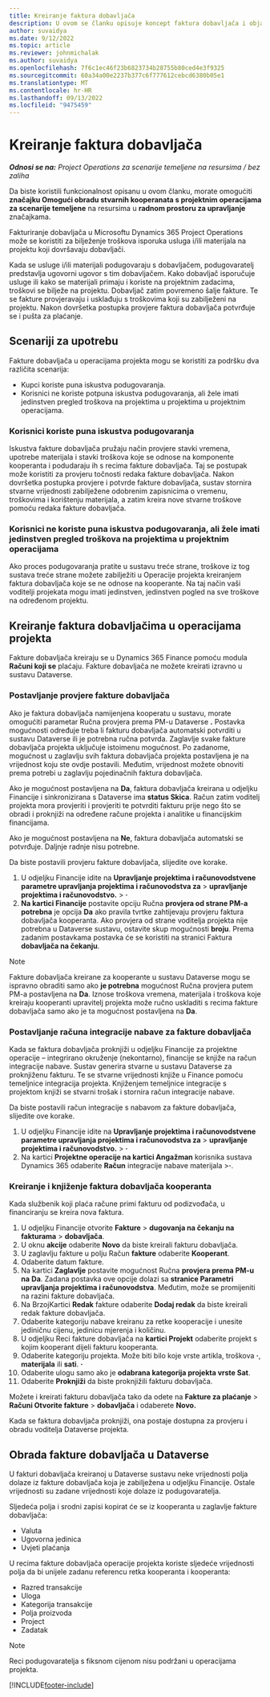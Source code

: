 ```yaml
---
title: Kreiranje faktura dobavljača
description: U ovom se članku opisuje koncept faktura dobavljača i objašnjava kako ih stvoriti u Microsoftu Dynamics 365 Project Operations.
author: suvaidya
ms.date: 9/12/2022
ms.topic: article
ms.reviewer: johnmichalak
ms.author: suvaidya
ms.openlocfilehash: 7f6c1ec46f23b6823734b28755b80ced4e3f9325
ms.sourcegitcommit: 60a34a00e2237b377c6f777612cebcd6380b05e1
ms.translationtype: MT
ms.contentlocale: hr-HR
ms.lasthandoff: 09/13/2022
ms.locfileid: "9475459"
---
```

# <a name="create-vendor-invoices"></a>Kreiranje faktura dobavljača

_**Odnosi se na:** Project Operations za scenarije temeljene na resursima / bez zaliha_

Da biste koristili funkcionalnost opisanu u ovom članku, morate omogućiti **značajku Omogući obradu stvarnih kooperanata s projektnim operacijama za scenarije temeljene** na resursima u **radnom prostoru za upravljanje** značajkama.

Fakturiranje dobavljača u Microsoftu Dynamics 365 Project Operations može se koristiti za bilježenje troškova isporuka usluga i/ili materijala na projektu koji dovršavaju dobavljači.

Kada se usluge i/ili materijali podugovaraju s dobavljačem, podugovaratelj predstavlja ugovorni ugovor s tim dobavljačem. Kako dobavljač isporučuje usluge ili kako se materijali primaju i koriste na projektnim zadacima, troškovi se bilježe na projektu. Dobavljač zatim povremeno šalje fakture. Te se fakture provjeravaju i usklađuju s troškovima koji su zabilježeni na projektu. Nakon dovršetka postupka provjere faktura dobavljača potvrđuje se i pušta za plaćanje.

## <a name="scenarios-for-use"></a>Scenariji za upotrebu

Fakture dobavljača u operacijama projekta mogu se koristiti za podršku dva različita scenarija:

- Kupci koriste puna iskustva podugovaranja.
- Korisnici ne koriste potpuna iskustva podugovaranja, ali žele imati jedinstven pregled troškova na projektima u projektima u projektnim operacijama.

### <a name="customers-use-the-full-subcontracting-experiences"></a>Korisnici koriste puna iskustva podugovaranja

Iskustva fakture dobavljača pružaju način provjere stavki vremena, upotrebe materijala i stavki troškova koje se odnose na komponente kooperanta i podudaraju ih s recima fakture dobavljača. Taj se postupak može koristiti za provjeru točnosti redaka fakture dobavljača. Nakon dovršetka postupka provjere i potvrde fakture dobavljača, sustav stornira stvarne vrijednosti zabilježene odobrenim zapisnicima o vremenu, troškovima i korištenju materijala, a zatim kreira nove stvarne troškove pomoću redaka fakture dobavljača.

### <a name="customers-dont-use-the-full-subcontracting-experiences-but-want-to-have-a-unified-view-of-costs-on-projects-in-project-operations"></a>Korisnici ne koriste puna iskustva podugovaranja, ali žele imati jedinstven pregled troškova na projektima u projektnim operacijama

Ako proces podugovaranja pratite u sustavu treće strane, troškove iz tog sustava treće strane možete zabilježiti u Operacije projekta kreiranjem faktura dobavljača koje se ne odnose na kooperante. Na taj način vaši voditelji projekata mogu imati jedinstven, jedinstven pogled na sve troškove na određenom projektu.

## <a name="create-vendor-invoices-in-project-operations"></a>Kreiranje faktura dobavljačima u operacijama projekta

Fakture dobavljača kreiraju se u Dynamics 365 Finance pomoću modula **Računi koji se** plaćaju. Fakture dobavljača ne možete kreirati izravno u sustavu Dataverse.

### <a name="set-up-vendor-invoice-verification"></a>Postavljanje provjere fakture dobavljača

Ako je faktura dobavljača namijenjena kooperatu u sustavu, morate omogućiti parametar Ručna provjera prema PM-u Dataverse **.** Postavka mogućnosti određuje treba li fakturu dobavljača automatski potvrditi u sustavu Dataverse ili je potrebna ručna potvrda. Zaglavlje svake fakture dobavljača projekta uključuje istoimenu mogućnost. Po zadanome, mogućnost u zaglavlju svih faktura dobavljača projekta postavljena je na vrijednost koju ste ovdje postavili. Međutim, vrijednost možete obnoviti prema potrebi u zaglavlju pojedinačnih faktura dobavljača.

Ako je mogućnost postavljena na **Da**, faktura dobavljača kreirana u odjeljku Financije i sinkronizirana s Dataverse ima **status Skica**. Račun zatim voditelj projekta mora provjeriti i provjeriti te potvrditi fakturu prije nego što se obradi i proknjiži na određene račune projekta i analitike u financijskim financijama.

Ako je mogućnost postavljena na **Ne**, faktura dobavljača automatski se potvrđuje. Daljnje radnje nisu potrebne.

Da biste postavili provjeru fakture dobavljača, slijedite ove korake.

1. U odjeljku Financije idite na **Upravljanje projektima i računovodstvene parametre upravljanja projektima i računovodstva za** \> **upravljanje projektima i računovodstvo.** \> **·**
1. **Na kartici Financije** postavite opciju Ručna **provjera od strane PM-a potrebna** je opcija **Da** ako pravila tvrtke zahtijevaju provjeru faktura dobavljača kooperanta. Ako provjera od strane voditelja projekta nije potrebna u Dataverse sustavu, ostavite skup mogućnosti **broju**. Prema zadanim postavkama postavka će se koristiti na stranici Faktura **dobavljača na čekanju**.

> [!NOTE]
> Fakture dobavljača kreirane za kooperante u sustavu Dataverse mogu se ispravno obraditi samo ako **je potrebna** mogućnost Ručna provjera putem PM-a postavljena na **Da**. Iznose troškova vremena, materijala i troškova koje kreiraju kooperanti upravitelj projekta može ručno uskladiti s recima fakture dobavljača samo ako je ta mogućnost postavljena na **Da**.

### <a name="set-up-a-procurement-integration-account-for-vendor-invoices"></a>Postavljanje računa integracije nabave za fakture dobavljača

Kada se faktura dobavljača proknjiži u odjeljku Financije za projektne operacije – integrirano okruženje (nekontarno), financije se knjiže na račun integracije nabave. Sustav generira stvarne u sustavu Dataverse za proknjiženu fakturu. Te se stvarne vrijednosti knjiže u Finance pomoću temeljnice integracija projekta. Knjiženjem temeljnice integracije s projektom knjiži se stvarni trošak i stornira račun integracije nabave.

Da biste postavili račun integracije s nabavom za fakture dobavljača, slijedite ove korake.

1. U odjeljku Financije idite na **Upravljanje projektima i računovodstvene parametre upravljanja projektima i računovodstva za** \> **upravljanje projektima i računovodstvo.** \> **·**
1. Na kartici **Projektne operacije na kartici Angažman** korisnika sustava Dynamics 365 odaberite **Račun** integracije nabave materijala \>**·**.

### <a name="create-and-post-subcontract-vendor-invoices"></a>Kreiranje i knjiženje faktura dobavljača kooperanta

Kada službenik koji plaća račune primi fakturu od podizvođača, u financiranju se kreira nova faktura.

1. U odjeljku Financije otvorite **Fakture** \> **dugovanja na čekanju na fakturama** \> **dobavljača**.
1. U oknu **akcije** odaberite **Novo** da biste kreirali fakturu dobavljača.
1. U zaglavlju fakture u polju Račun **fakture** odaberite **Kooperant**.
1. Odaberite datum fakture.
1. Na kartici **Zaglavlje** postavite mogućnost Ručna **provjera prema PM-u na** **Da**. Zadana postavka ove opcije dolazi sa **stranice Parametri upravljanja projektima i računovodstva**. Međutim, može se promijeniti na razini fakture dobavljača.
1. Na BrzojKartici **Redak** fakture odaberite **Dodaj redak** da biste kreirali redak fakture dobavljača.
1. Odaberite kategoriju nabave kreiranu za retke kooperacije i unesite jediničnu cijenu, jedinicu mjerenja i količinu.
1. U odjeljku Reci fakture dobavljača na **kartici Projekt** odaberite projekt s kojim kooperant dijeli fakturu kooperanta.
1. Odaberite kategoriju projekta. Može biti bilo koje vrste artikla, troškova **·**, **materijala** ili **sati**. **·**
1. Odaberite ulogu samo ako je **odabrana kategorija projekta vrste Sat**.
1. Odaberite **Proknjiži** da biste proknjižili fakturu dobavljača.

Možete i kreirati fakturu dobavljača tako da odete na **Fakture za plaćanje** \> **Računi Otvorite fakture** \> **dobavljača** i odaberete **Novo.**

Kada se faktura dobavljača proknjiži, ona postaje dostupna za provjeru i obradu voditelja Dataverse projekta.

## <a name="vendor-invoice-processing-in-dataverse"></a>Obrada fakture dobavljača u Dataverse

U fakturi dobavljača kreiranoj u Dataverse sustavu neke vrijednosti polja dolaze iz fakture dobavljača koja je zabilježena u odjeljku Financije. Ostale vrijednosti su zadane vrijednosti koje dolaze iz podugovaratelja.

Sljedeća polja i srodni zapisi kopirat će se iz kooperanta u zaglavlje fakture dobavljača:

- Valuta
- Ugovorna jedinica
- Uvjeti plaćanja

U recima fakture dobavljača operacije projekta koriste sljedeće vrijednosti polja da bi unijele zadanu referencu retka kooperanta i kooperanta:

- Razred transakcije
- Uloga
- Kategorija transakcije
- Polja proizvoda
- Project
- Zadatak

> [!NOTE]
> Reci podugovaratelja s fiksnom cijenom nisu podržani u operacijama projekta.

[!INCLUDE[footer-include](../includes/footer-banner.md)]
